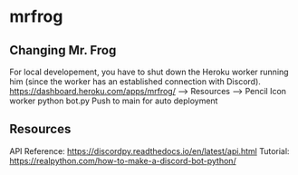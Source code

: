 # mrfrog

## Changing Mr. Frog
For local developement, you have to shut down the Heroku worker running him (since the worker has an established connection with Discord).
https://dashboard.heroku.com/apps/mrfrog/ --> Resources --> Pencil Icon worker python bot.py
Push to main for auto deployment

## Resources
API Reference: https://discordpy.readthedocs.io/en/latest/api.html
Tutorial: https://realpython.com/how-to-make-a-discord-bot-python/

